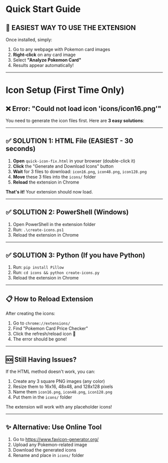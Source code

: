 # Quick Start Guide

## 🎉 EASIEST WAY TO USE THE EXTENSION

Once installed, simply:
1. Go to any webpage with Pokemon card images
2. **Right-click** on any card image
3. Select **"Analyze Pokemon Card"**
4. Results appear automatically!

---

# Icon Setup (First Time Only)

## ❌ Error: "Could not load icon 'icons/icon16.png'"

You need to generate the icon files first. Here are **3 easy solutions**:

---

## ✅ SOLUTION 1: HTML File (EASIEST - 30 seconds)

1. **Open** `quick-icon-fix.html` in your browser (double-click it)
2. **Click** the "Generate and Download Icons" button
3. **Wait** for 3 files to download: `icon16.png`, `icon48.png`, `icon128.png`
4. **Move** these 3 files into the `icons/` folder
5. **Reload** the extension in Chrome

**That's it!** Your extension should now load.

---

## ✅ SOLUTION 2: PowerShell (Windows)

1. Open PowerShell in the extension folder
2. Run: `.\create-icons.ps1`
3. Reload the extension in Chrome

---

## ✅ SOLUTION 3: Python (If you have Python)

1. Run: `pip install Pillow`
2. Run: `cd icons && python create-icons.py`
3. Reload the extension in Chrome

---

## 📋 How to Reload Extension

After creating the icons:

1. Go to `chrome://extensions/`
2. Find "Pokemon Card Price Checker"
3. Click the refresh/reload icon 🔄
4. The error should be gone!

---

## 🆘 Still Having Issues?

If the HTML method doesn't work, you can:

1. Create any 3 square PNG images (any color)
2. Resize them to 16x16, 48x48, and 128x128 pixels
3. Name them `icon16.png`, `icon48.png`, `icon128.png`
4. Put them in the `icons/` folder

The extension will work with any placeholder icons!

---

## ✨ Alternative: Use Online Tool

1. Go to https://www.favicon-generator.org/
2. Upload any Pokemon-related image
3. Download the generated icons
4. Rename and place in `icons/` folder
